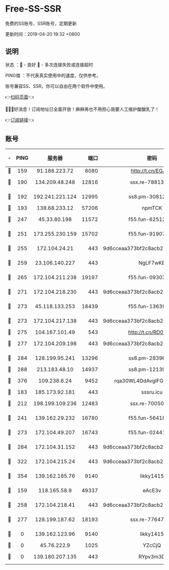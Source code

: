 # Free-SS-SSR

免费的SS账号、SSR账号，定期更新

更新时间：2019-04-20 19:32 +0800

## 说明

状态     ：🙂 - 良好 🙁 - 多次连接失败或连接超时

PING值   ：不代表真实使用中的速度，仅供参考。

账号兼容SS、SSR，你可以自由在两个软件中使用。

👉[扫码页面](https://liesauer.github.io/Free-SS-SSR/)👈

🎉🎉🎉好消息！订阅地址已全面开放！麻麻再也不用担心我要人工维护酸酸乳了！

👉[订阅链接](https://www.liesauer.net/yogurt/subscribe?ACCESS_TOKEN=DAYxR3mMaZAsaqUb)👈

## 账号

|-|PING|服务器|端口|密码|加密方式|区域|
|:----:|:----:|:-----:|-----:|:----:|:----:|:----:|
|🙂|159|91.188.223.72|8080|http://t.cn/EGJIyrl|rc4-md5|RU|
|🙂|190|134.209.48.248|12816|ssx.re-78813577|aes-256-cfb|US|
|🙂|192|192.241.221.124|12995|ss8.pm-30812425|aes-256-cfb|US|
|🙂|193|138.68.233.12|57206|npmTCK|rc4-md5|US|
|🙂|247|45.33.80.198|11572|f55.fun-62512711|aes-256-cfb|US|
|🙂|251|173.255.230.159|15702|f55.fun-91907553|aes-256-cfb|US|
|🙂|255|172.104.24.21|443|9d6cceaa373bf2c8acb22e60b6a58be6|aes-256-cfb|US|
|🙂|259|23.106.140.227|443|NgLF7wKB|aes-256-cfb|US|
|🙂|265|172.104.211.238|19197|f55.fun-09303839|aes-256-cfb|US|
|🙂|271|172.104.218.230|443|9d6cceaa373bf2c8acb22e60b6a58be6|aes-256-cfb|US|
|🙂|273|45.118.133.253|18439|f55.fun-13639726|aes-256-cfb|SG|
|🙂|273|172.104.217.138|443|9d6cceaa373bf2c8acb22e60b6a58be6|aes-256-cfb|US|
|🙂|275|104.167.101.49|543|http://t.cn/RD0D7sx|rc4-md5|CA|
|🙂|277|172.104.209.198|443|9d6cceaa373bf2c8acb22e60b6a58be6|aes-256-cfb|US|
|🙂|284|128.199.95.241|13296|ss8.pm-28396550|aes-256-cfb|SG|
|🙂|288|213.183.48.10|14937|ss8.pm-12139832|rc4-md5|RU|
|🙂|376|109.238.6.24|9452|rqa30WL4DdAvgIFG6Fs3znzTa|aes-256-cfb|FR|
|🙂|183|185.173.92.181|443|sssru.icu|rc4-md5|RU|
|🙂|212|198.199.109.236|12483|ssx.re-70050948|aes-256-cfb|US|
|🙂|241|139.162.29.232|16780|f55.fun-56418519|aes-256-cfb|SG|
|🙂|273|172.104.49.207|16743|f55.fun-02441032|aes-256-cfb|SG|
|🙂|284|172.104.31.152|443|9d6cceaa373bf2c8acb22e60b6a58be6|aes-256-cfb|US|
|🙂|322|172.104.215.24|443|9d6cceaa373bf2c8acb22e60b6a58be6|aes-256-cfb|US|
|🙂|354|139.162.185.76|9140|likky1415|aes-256-cfb|DE|
|🙁|159|118.165.58.9|49337|eAcE3v|chacha20-ietf|TW|
|🙁|258|172.104.218.41|443|9d6cceaa373bf2c8acb22e60b6a58be6|aes-256-cfb|US|
|🙁|277|128.199.187.62|18193|ssx.re-77647614|aes-256-cfb|SG|
|🙁|0|139.162.123.96|9140|likky1415|aes-256-cfb|JP|
|🙁|0|45.76.222.9|1025|YZcCjQ|rc4-md5|JP|
|🙁|0|139.180.207.135|443|RYpv3m3D|aes-256-cfb|JP|
